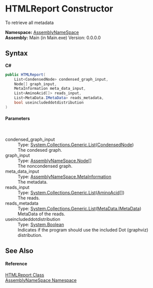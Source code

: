 # HTMLReport Constructor 
 

To retrieve all metadata

**Namespace:**&nbsp;<a href="6bcc80ef-5cfd-db5f-1eb2-7297d1c16397">AssemblyNameSpace</a><br />**Assembly:**&nbsp;Main (in Main.exe) Version: 0.0.0.0

## Syntax

**C#**<br />
``` C#
public HTMLReport(
	List<CondensedNode> condensed_graph_input,
	Node[] graph_input,
	MetaInformation meta_data_input,
	List<AminoAcid[]> reads_input,
	List<MetaData.IMetaData> reads_metadata,
	bool useincludeddotdistribution
)
```


#### Parameters
&nbsp;<dl><dt>condensed_graph_input</dt><dd>Type: <a href="http://msdn2.microsoft.com/en-us/library/6sh2ey19" target="_blank">System.Collections.Generic.List</a>(<a href="9aa97fa2-84fc-c8b1-da89-3aa2201bdb11">CondensedNode</a>)<br />The condesed graph.</dd><dt>graph_input</dt><dd>Type: <a href="327f29f7-ef35-58ae-f8a5-1d2b1b3bcf7b">AssemblyNameSpace.Node</a>[]<br />The noncondensed graph.</dd><dt>meta_data_input</dt><dd>Type: <a href="d0e73d2f-7721-7f22-e999-c1b9d612e2c9">AssemblyNameSpace.MetaInformation</a><br />The metadata.</dd><dt>reads_input</dt><dd>Type: <a href="http://msdn2.microsoft.com/en-us/library/6sh2ey19" target="_blank">System.Collections.Generic.List</a>(<a href="906567b4-adec-2d74-6183-8174a5b7ae4d">AminoAcid</a>[])<br />The reads.</dd><dt>reads_metadata</dt><dd>Type: <a href="http://msdn2.microsoft.com/en-us/library/6sh2ey19" target="_blank">System.Collections.Generic.List</a>(<a href="8a18d4bc-7296-ed41-0dcf-8b92542f6855">MetaData.IMetaData</a>)<br />MetaData of the reads.</dd><dt>useincludeddotdistribution</dt><dd>Type: <a href="http://msdn2.microsoft.com/en-us/library/a28wyd50" target="_blank">System.Boolean</a><br />Indicates if the program should use the included Dot (graphviz) distribution.</dd></dl>

## See Also


#### Reference
<a href="0ed51262-b756-8990-bdb4-16422dcd6dbd">HTMLReport Class</a><br /><a href="6bcc80ef-5cfd-db5f-1eb2-7297d1c16397">AssemblyNameSpace Namespace</a><br />